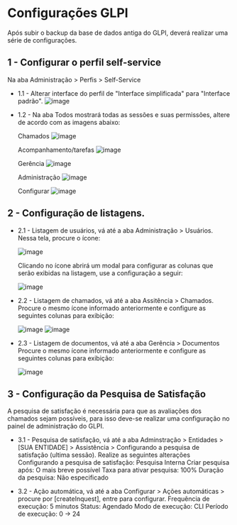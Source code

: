 # Configurações GLPI

Após subir o backup da base de dados antiga do GLPI, deverá realizar uma série de configurações.

## 1 - Configurar o perfil self-service
Na aba Administração > Perfis > Self-Service
- 1.1 - Alterar interface do perfil de "Interface simplificada" para "Interface padrão".
![image](https://github.com/user-attachments/assets/d2a5f27e-dd40-4d3e-b75e-13abaef7d11b)

- 1.2 - Na aba Todos mostrará todas as sessões e suas permissões, altere de acordo com as imagens abaixo:

   Chamados
   ![image](https://github.com/user-attachments/assets/4b8ec413-d0fa-4205-ad28-708cf2175dd9)

   Acompanhamento/tarefas
   ![image](https://github.com/user-attachments/assets/bcc07caf-7954-4c5a-ac18-8c34a60aba00)

   Gerência
   ![image](https://github.com/user-attachments/assets/c2304844-377c-4ed9-9afa-adab789284d9)

   Administração
   ![image](https://github.com/user-attachments/assets/90ffb99e-813f-4ccc-9929-d54701a441e1)

   Configurar
   ![image](https://github.com/user-attachments/assets/7e5081ac-de93-4a6c-a924-0596a533d21e)

## 2 - Configuração de listagens. 
- 2.1 - Listagem de usuários, vá até a aba Administração > Usuários.
    Nessa tela, procure o ícone:
   
   ![image](https://github.com/user-attachments/assets/e76bd94e-40ab-42bf-a3b9-0dbe945e4264)

    Clicando no ícone abrirá um modal para configurar as colunas que serão exibidas na listagem, use a configuração a seguir:
   
   ![image](https://github.com/user-attachments/assets/c98c666d-dc5a-4a3f-8bf5-230eb352c477)

- 2.2 - Listagem de chamados, vá até a aba Assitência > Chamados.
    Procure o mesmo ícone informado anteriormente e configure as seguintes colunas para exibição:
  
   ![image](https://github.com/user-attachments/assets/8e820cc5-3041-4900-a4ab-940c777c737a)
   ![image](https://github.com/user-attachments/assets/2830a2c9-a71d-4f88-836e-e5eaf5e89494)

- 2.3 - Listagem de documentos, vá até a aba Gerência > Documentos
    Procure o mesmo ícone informado anteriormente e configure as seguintes colunas para exibição:
  
   ![image](https://github.com/user-attachments/assets/4448f694-91e9-4c47-90d8-6802afb2ff6e)



## 3 - Configuração da Pesquisa de Satisfação
 A pesquisa de satisfação é necessária para que as avaliações dos chamados sejam possíveis, para isso deve-se realizar uma configuração no painel de administração do GLPI.

- 3.1 - Pesquisa de satisfação, vá até a aba Adminstração > Entidades > [SUA ENTIDADE] > Assistência > Configurando a pesquisa de satisfação (ultima sessão).
Realize as seguintes alterações
Configurando a pesquisa de satisfação: Pesquisa Interna
Criar pesquisa após: O mais breve possível
Taxa para ativar pesquisa: 100%
Duração da pesquisa: Não especificado

- 3.2 - Ação automática, vá até a aba Configurar > Ações automáticas > procure por [createInquest], entre para configurar.
Frequência de execução: 5 minutos
Status: Agendado
Modo de execução: CLI
Período de execução: 0 -> 24
